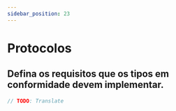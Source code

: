 ```yaml
---
sidebar_position: 23
---
```


# Protocolos

## Defina os requisitos que os tipos em conformidade devem implementar.

```swift
// TODO: Translate
```
